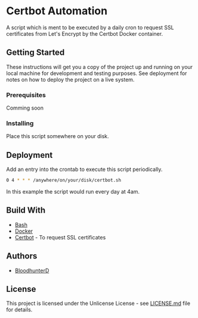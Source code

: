 # Certbot Automation

A script which is ment to be executed by a daily cron to request SSL certificates from Let's Encrypt by the Certbot Docker container.

## Getting Started

These instructions will get you a copy of the project up and running on your local machine for development and testing purposes. See deployment for notes on how to deploy the project on a live system.

### Prerequisites

Comming soon

### Installing

Place this script somewhere on your disk.

## Deployment

Add an entry into the crontab to execute this script periodically.

```bash
0 4 * * * /anywhere/on/your/disk/certbot.sh
```

In this example the script would run every day at 4am.

## Build With

* [Bash](https://wiki.ubuntuusers.de/Bash/)
* [Docker](https://www.docker.com/)
* [Certbot](https://certbot.eff.org/) - To request SSL certificates

## Authors

* [BloodhunterD](https://github.com/bloodhunterd)

## License

This project is licensed under the Unlicense License - see [LICENSE.md](https://github.com/bloodhunterd/certbot-automation/blob/master/LICENSE) file for details.
